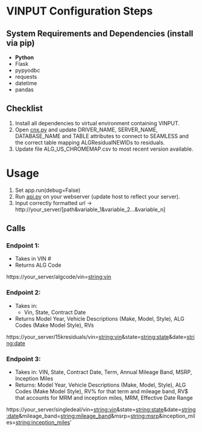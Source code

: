 # VINPUT Configuration Steps
## System Requirements and Dependencies (install via pip)
* **Python**
* Flask
* pypyodbc
* requests
* datetime
* pandas

## Checklist
1. Install all dependencies to virtual environment containing VINPUT.
2. Open [cnx.py](Cnx.py) and update DRIVER_NAME, SERVER_NAME, DATABASE_NAME and TABLE attributes to connect to SEAMLESS and the correct table mapping ALGResidualNEWIDs to residuals.
3. Update file ALG_US_CHROMEMAP.csv to most recent version available.

# Usage
1. Set app.run(debug=False)
2. Run [api.py](api.py) on your webserver (update host to reflect your server).
3. Input correctly formatted url -> http://your_server/[path&variable_1&variable_2...&variable_n]

## Calls
### Endpoint 1:
* Takes in VIN #
* Returns ALG Code

https://your_server/algcode/vin=<string:vin>

### Endpoint 2:
* Takes in:
    * Vin, State, Contract Date
* Returns Model Year, Vehicle Descriptions (Make, Model, Style), ALG Codes (Make Model Style), RVs

https://your_server/15kresiduals/vin=<string:vin>&state=<string:state>&date=<string:date>

### Endpoint 3:
* Takes in: VIN, State, Contract Date, Term, Annual Mileage Band, MSRP, Inception Miles
* Returns: Model Year, Vehicle Descriptions (Make, Model, Style), ALG Codes (Make Model Style), RV% for that term and mileage band, RV$ that accounts for MRM and inception miles, MRM, Effective Date Range

https://your_server/singledeal/vin=<string:vin>&state=<string:state>&date=<string:date>&mileage_band=<string:mileage_band>&msrp=<string:msrp>&inception_miles=<string:inception_miles>'